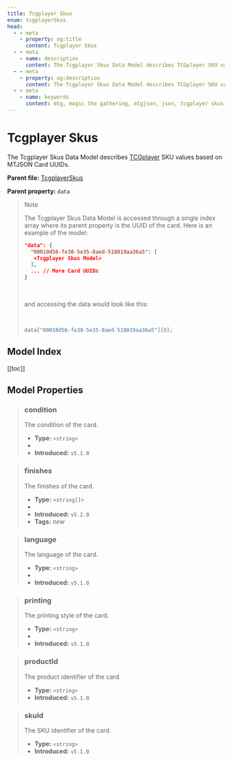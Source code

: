 ```yaml
---
title: Tcgplayer Skus
enum: tcgplayerSkus
head:
  - - meta
    - property: og:title
      content: Tcgplayer Skus
  - - meta
    - name: description
      content: The Tcgplayer Skus Data Model describes TCGplayer SKU values based on MTGJSON Card UUIDs.
  - - meta
    - property: og:description
      content: The Tcgplayer Skus Data Model describes TCGplayer SKU values based on MTGJSON Card UUIDs.
  - - meta
    - name: keywords
      content: mtg, magic the gathering, mtgjson, json, tcgplayer skus
---
```


# Tcgplayer Skus

The Tcgplayer Skus Data Model describes [TCGplayer](https://www.tcgplayer.com/?partner=mtgjson&utm_campaign=affiliate&utm_medium=mtgjson&utm_source=mtgjson) SKU values based on MTJSON Card UUIDs.

**Parent file:** [TcgplayerSkus](/downloads/all-files/#tcgplayerskus)  

**Parent property:** `data`

<blockquote class="warning">
  <p class="small-header">Note</p>
  <p>The Tcgplayer Skus Data Model is accessed through a single index array where its parent property is the UUID of the card. Here is an example of the model:</p>

  ```json
  "data": {
    "00010d56-fe38-5e35-8aed-518019aa36a5": [
     <Tcgplayer Skus Model>
    ],
    ... // More Card UUIDs
  }
  ```

  <br />
  <p>and accessing the data would look like this:</p>
  <br />

  ```js
  data["00010d56-fe38-5e35-8aed-518019aa36a5"][0];
  ```

</blockquote>

## Model Index

<PropertyToggler/>

[[toc]]

## Model Properties

> ### condition
>
> The condition of the card.
>
> - **Type:** `<string>`
> - <ExampleField type='condition'/>
> - **Introduced:** `v5.1.0`

> ### finishes
>
> The finishes of the card.
>
> - **Type:** `<string[]>`
> - <ExampleField type='finishes'/>
> - **Introduced:** `v5.2.0`
> - **Tags:** <i class="new">new</i>

> ### language
>
> The language of the card.
>
> - **Type:** `<string>`
> - <ExampleField type='language'/>
> - **Introduced:** `v5.1.0`

> ### printing
>
> The printing style of the card.
>
> - **Type:** `<string>`
> - <ExampleField type='printing'/>
> - **Introduced:** `v5.1.0`

> ### productId
>
> The product identifier of the card.
>
> - **Type:** `<string>`
> - **Introduced:** `v5.1.0`

> ### skuId
>
> The SKU identifier of the card.
>
> - **Type:** `<string>`
> - **Introduced:** `v5.1.0`
